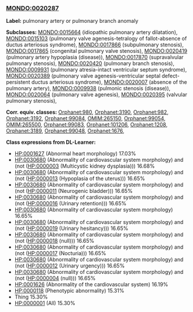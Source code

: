 
### [MONDO:0020287](http://purl.obolibrary.org/obo/MONDO_0020287)
**Label:** pulmonary artery or pulmonary branch anomaly

**Subclasses:** [MONDO:0015664](http://purl.obolibrary.org/obo/MONDO_0015664) (idiopathic pulmonary artery dilatation), [MONDO:0015103](http://purl.obolibrary.org/obo/MONDO_0015103) (pulmonary valve agenesis-tetralogy of fallot-absence of ductus arteriosus syndrome), [MONDO:0017866](http://purl.obolibrary.org/obo/MONDO_0017866) (subpulmonary stenosis), [MONDO:0017865](http://purl.obolibrary.org/obo/MONDO_0017865) (congenital pulmonary valve stenosis), [MONDO:0020419](http://purl.obolibrary.org/obo/MONDO_0020419) (pulmonary artery hypoplasia (disease)), [MONDO:0017870](http://purl.obolibrary.org/obo/MONDO_0017870) (supravalvular pulmonary stenosis), [MONDO:0020420](http://purl.obolibrary.org/obo/MONDO_0020420) (pulmonary branch stenosis), [MONDO:0009931](http://purl.obolibrary.org/obo/MONDO_0009931) (pulmonary atresia-intact ventricular septum syndrome), [MONDO:0020389](http://purl.obolibrary.org/obo/MONDO_0020389) (pulmonary valve agenesis-ventricular septal defect-persistent ductus arteriosus syndrome), [MONDO:0020007](http://purl.obolibrary.org/obo/MONDO_0020007) (absence of the pulmonary artery), [MONDO:0009938](http://purl.obolibrary.org/obo/MONDO_0009938) (pulmonic stenosis (disease)), [MONDO:0020064](http://purl.obolibrary.org/obo/MONDO_0020064) (pulmonary valve agenesis), [MONDO:0020395](http://purl.obolibrary.org/obo/MONDO_0020395) (valvular pulmonary stenosis), 

**Corr. equiv. classes:** [Orphanet:980](http://www.orpha.net/ORDO/Orphanet_980), [Orphanet:3190](http://www.orpha.net/ORDO/Orphanet_3190), [Orphanet:982](http://www.orpha.net/ORDO/Orphanet_982), [Orphanet:3192](http://www.orpha.net/ORDO/Orphanet_3192), [Orphanet:99084](http://www.orpha.net/ORDO/Orphanet_99084), [OMIM:265150](http://purl.obolibrary.org/obo/OMIM_265150), [Orphanet:99054](http://www.orpha.net/ORDO/Orphanet_99054), [OMIM:265500](http://purl.obolibrary.org/obo/OMIM_265500), [Orphanet:99083](http://www.orpha.net/ORDO/Orphanet_99083), [Orphanet:101206](http://www.orpha.net/ORDO/Orphanet_101206), [Orphanet:1208](http://www.orpha.net/ORDO/Orphanet_1208), [Orphanet:3189](http://www.orpha.net/ORDO/Orphanet_3189), [Orphanet:99048](http://www.orpha.net/ORDO/Orphanet_99048), [Orphanet:1676](http://www.orpha.net/ORDO/Orphanet_1676), 

**Class expressions from DL-Learner:**

- [HP:0001627](http://purl.obolibrary.org/obo/HP_0001627) (Abnormal heart morphology) 17.03%
- [HP:0030680](http://purl.obolibrary.org/obo/HP_0030680) (Abnormality of cardiovascular system morphology) and (not ([HP:0000003](http://purl.obolibrary.org/obo/HP_0000003) (Multicystic kidney dysplasia))) 16.68%
- [HP:0030680](http://purl.obolibrary.org/obo/HP_0030680) (Abnormality of cardiovascular system morphology) and (not ([HP:0000013](http://purl.obolibrary.org/obo/HP_0000013) (Hypoplasia of the uterus))) 16.65%
- [HP:0030680](http://purl.obolibrary.org/obo/HP_0030680) (Abnormality of cardiovascular system morphology) and (not ([HP:0000011](http://purl.obolibrary.org/obo/HP_0000011) (Neurogenic bladder))) 16.65%
- [HP:0030680](http://purl.obolibrary.org/obo/HP_0030680) (Abnormality of cardiovascular system morphology) and (not ([HP:0000016](http://purl.obolibrary.org/obo/HP_0000016) (Urinary retention))) 16.65%
- [HP:0030680](http://purl.obolibrary.org/obo/HP_0030680) (Abnormality of cardiovascular system morphology) 16.65%
- [HP:0030680](http://purl.obolibrary.org/obo/HP_0030680) (Abnormality of cardiovascular system morphology) and (not ([HP:0000019](http://purl.obolibrary.org/obo/HP_0000019) (Urinary hesitancy))) 16.65%
- [HP:0030680](http://purl.obolibrary.org/obo/HP_0030680) (Abnormality of cardiovascular system morphology) and (not ([HP:0000018](http://purl.obolibrary.org/obo/HP_0000018) (null))) 16.65%
- [HP:0030680](http://purl.obolibrary.org/obo/HP_0030680) (Abnormality of cardiovascular system morphology) and (not ([HP:0000017](http://purl.obolibrary.org/obo/HP_0000017) (Nocturia))) 16.65%
- [HP:0030680](http://purl.obolibrary.org/obo/HP_0030680) (Abnormality of cardiovascular system morphology) and (not ([HP:0000012](http://purl.obolibrary.org/obo/HP_0000012) (Urinary urgency))) 16.65%
- [HP:0030680](http://purl.obolibrary.org/obo/HP_0030680) (Abnormality of cardiovascular system morphology) and (not ([HP:0000004](http://purl.obolibrary.org/obo/HP_0000004) (null))) 16.65%
- [HP:0001626](http://purl.obolibrary.org/obo/HP_0001626) (Abnormality of the cardiovascular system) 16.19%
- [HP:0000118](http://purl.obolibrary.org/obo/HP_0000118) (Phenotypic abnormality) 15.31%
- Thing 15.30%
- [HP:0000001](http://purl.obolibrary.org/obo/HP_0000001) (All) 15.30%


